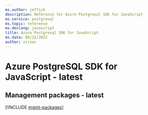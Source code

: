 ```yaml
---
ms.author: jeffish
description: Reference for Azure Postgresql SDK for JavaScript
ms.service: postgresql
ms.topic: reference
ms.devlang: javascript
title: Azure Postgresql SDK for JavaScript
ms.data: 08/22/2022
author: xirzec
---
```

# Azure PostgreSQL SDK for JavaScript - latest

## Management packages - latest
[!INCLUDE [mgmt-packages](postgresql-mgmt-index.md)]